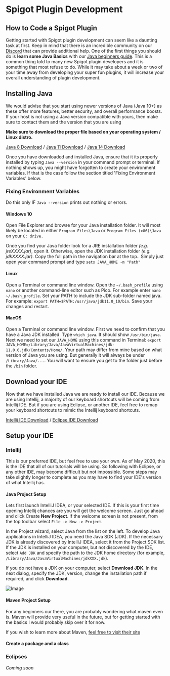 # Spigot Plugin Development
## How to Code a Spigot Plugin
Getting started with Spigot plugin development can seem like a daunting task at first. Keep in mind that there is an incredible community on our [Discord](https://discord.thesourcecode.dev) that can provide additional help. One of the first things you should do is **learn some Java Basics** with our [Java beginners guide](). This is a common thing told to many new Spigot plugin developers and it is something that most refuse to do. While it may take about a week or two of your time away from developing your super fun plugins, it will increase your overall understanding of plugin development.

## Installing Java
We would advise that you start using newer versions of Java (Java 10+) as these offer more features, better security, and overall performance boosts. If your host is not using a Java version compatible with yours, then make sure to contact them and the version that you are using

**Make sure to download the proper file based on your operating system / Linux distro.**

[Java 8 Download](https://adoptopenjdk.net/?variant=openjdk8&jvmVariant=hotspot) / [Java 11 Download](https://adoptopenjdk.net/?variant=openjdk11&jvmVariant=hotspot) / [Java 14 Download](https://adoptopenjdk.net/?variant=openjdk14&jvmVariant=hotspot)


Once you have downloaded and installed Java, ensure that it its properly installed by typing `Java --version` in your command prompt or terminal. If nothing shows up, you might have forgotten to create your environment variables. If that is the case follow the section titled 'Fixing Environment Variables' below.

### Fixing Environment Variables
Do this only IF `Java --version` prints out nothing or errors.
#### Windows 10

Open File Explorer and browse for your Java installation folder. It will most likely be located in either `Program Files\Java` or `Program Files (x86)\Java` on your `C: drive.`

Once you find your Java folder look for a JRE installation folder *(e.g. jreXXXX.jar)*, open it. Otherwise, open the JDK installation folder *(e.g. jdkXXXX.jar)*. Copy the full path in the navigation bar at the top.. Simply just open your command prompt and type `setx JAVA_HOME -m "Path"`

#### Linux

Open a Terminal or command line window. Open the `~/.bash_profile` using `nano` or another command-line editor such as Pico. For example enter `nano ~/.bash_profile`. Set your PATH to include the JDK sub-folder named java. For example: `export PATH=$PATH:/usr/java/jdk11.0_10/bin`. Save your changes and restart.

#### MacOS

Open a Terminal or command line window. First we need to confirm that you have a Java JDK installed. Type `which java`. It should show `/usr/bin/java`. Next we need to set our `JAVA_HOME` using this command in Terminal: `export JAVA_HOME=/Library/Java/JavaVirtualMachines/jdk-11.0.6.jdk/Contents/Home/`. Your path may differ from mine based on what version of Java you are using. But generally it will always be under `/Library/Java/...`. You will want to ensure you get to the folder just before the `/bin` folder.

## Download your IDE
Now that we have installed Java we are ready to install our IDE. Because we are using Intellij, a majority of our keyboard shortcuts will be coming from Intellij IDE. But if you are using Eclipse, or another IDE, feel free to remap your keyboard shortcuts to mimic the Intellij keyboard shortcuts.

[Intellij IDE Download](https://www.jetbrains.com/idea/download/) / [Eclipse IDE Download](https://www.eclipse.org/downloads/)

## Setup your IDE

### Intellij
This is our preferred IDE, but feel free to use your own. As of May 2020, this is the IDE that all of our tutorials will be using. So following with Eclipse, or any other IDE, may become difficult but not impossible. Some steps may take slightly longer to complete as you may have to find your IDE's version of what Intellij has.

#### Java Project Setup
Lets first launch IntelliJ IDEA, or your selected IDE. If this is your first time opening Intellij chances are you will get the welcome screen. Just go ahead and click Create **New Project**. If the welcome screen is not present, from the top toolbar select `File -> New -> Project`.

In the Project wizard, select Java from the list on the left. To develop Java applications in IntelliJ IDEA, you need the Java SDK (JDK). If the necessary JDK is already discovered by IntelliJ IDEA, select it from the Project SDK list. If the JDK is installed on your computer, but not discovered by the IDE, select `Add JDK` and specify the path to the JDK home directory (for example, `/Library/Java/JavaVirtualMachines/jdkXXX.jdk`).

If you do not have a JDK on your computer, select **Download JDK**. In the next dialog, specify the JDK, version, change the installation path if required, and click **Download**.

![Image](/images/java-project-01_1.gif)

#### Maven Project Setup
For any beginners our there, you are probably wondering what maven even is. Maven will provide very useful in the future, but for getting started with the basics I would probably skip over it for now. 

If you wish to learn more about Maven, [feel free to visit their site](http://maven.apache.org/what-is-maven.html)


#### Create a package and a class

### Eclipses 
*Coming soon*
